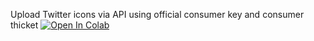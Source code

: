Upload Twitter icons via API using official consumer key and consumer thicket
[![Open In Colab](https://colab.research.google.com/assets/colab-badge.svg)](https://colab.research.google.com/github/proje9t/TwitterIconUpload/blob/main/TwitterIconUpload.ipynb)
